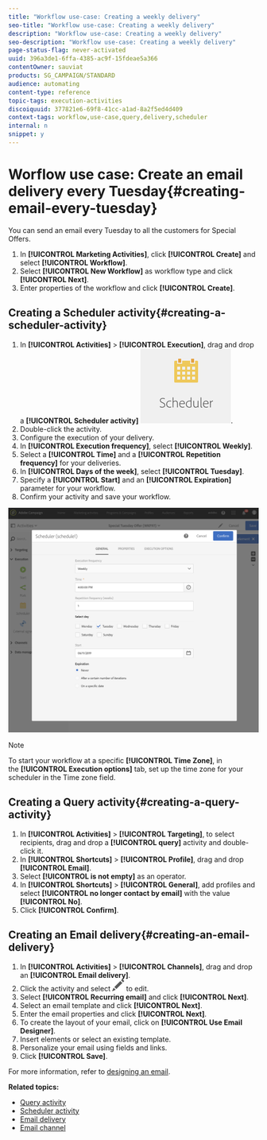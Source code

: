 ```yaml
---
title: "Workflow use-case: Creating a weekly delivery"
seo-title: "Workflow use-case: Creating a weekly delivery"
description: "Workflow use-case: Creating a weekly delivery"
seo-description: "Workflow use-case: Creating a weekly delivery"
page-status-flag: never-activated
uuid: 396a3de1-6ffa-4385-ac9f-15fdeae5a366
contentOwner: sauviat
products: SG_CAMPAIGN/STANDARD
audience: automating
content-type: reference
topic-tags: execution-activities 
discoiquuid: 377821e6-69f8-41cc-a1ad-8a2f5ed4d409
context-tags: workflow,use-case,query,delivery,scheduler
internal: n
snippet: y
---
```


# Worflow use case: Create an email delivery every Tuesday{#creating-email-every-tuesday}

You can send an email every Tuesday to all the customers for Special Offers.

1. In **[!UICONTROL Marketing Activities]**, click **[!UICONTROL Create]** and select **[!UICONTROL Workflow]**.
1. Select **[!UICONTROL New Workflow]** as workflow type and click **[!UICONTROL Next]**.
1. Enter properties of the workflow and click **[!UICONTROL Create]**.

## Creating a Scheduler activity{#creating-a-scheduler-activity}

1. In **[!UICONTROL Activities]** > **[!UICONTROL Execution]**, drag and drop a **[!UICONTROL Scheduler activity]** ![](assets/scheduler_icon.png).
1. Double-click the activity.
1. Configure the execution of your delivery. 
1. In **[!UICONTROL Execution frequency]**, select **[!UICONTROL Weekly]**.
1. Select a **[!UICONTROL Time]** and a **[!UICONTROL Repetition frequency]** for your deliveries.
1. In **[!UICONTROL Days of the week]**, select **[!UICONTROL Tuesday]**.
1. Specify a **[!UICONTROL Start]** and an **[!UICONTROL Expiration]** parameter for your workflow.
1. Confirm your activity and save your workflow.

![](assets/scheduler_properties.png)

>[!NOTE]
>
>To start your workflow at a specific **[!UICONTROL Time Zone]**, in the **[!UICONTROL Execution options]** tab, set up the time zone for your scheduler in the Time zone field.

## Creating a Query activity{#creating-a-query-activity}

1. In **[!UICONTROL Activities]** > **[!UICONTROL Targeting]**, to select recipients, drag and drop a **[!UICONTROL query]** activity and double-click it.
1. In **[!UICONTROL Shortcuts]** > **[!UICONTROL Profile]**, drag and drop **[!UICONTROL Email]**.
1. Select **[!UICONTROL is not empty]** as an operator.
1. In **[!UICONTROL Shortcuts]** > **[!UICONTROL General]**, add profiles and select **[!UICONTROL no longer contact by email]** with the value **[!UICONTROL No]**.
1. Click **[!UICONTROL Confirm]**.

## Creating an Email delivery{#creating-an-email-delivery}

1. In **[!UICONTROL Activities]** > **[!UICONTROL Channels]**, drag and drop an **[!UICONTROL Email delivery]**.
1. Click the activity and select ![](assets/edit_darkgrey-24px.png) to edit.
1. Select **[!UICONTROL Recurring email]** and click **[!UICONTROL Next]**.
1. Select an email template and click **[!UICONTROL Next]**.
1. Enter the email properties and click **[!UICONTROL Next]**.
1. To create the layout of your email, click on **[!UICONTROL Use Email Designer]**.
1. Insert elements or select an existing template.
1. Personalize your email using fields and links.
1. Click **[!UICONTROL Save]**.

For more information, refer to [designing an email](../../designing/using/designing-from-scratch.md#designing-an-email-content-from-scratch).

**Related topics:**

* [Query activity](../..//automating/using/query.md)
* [Scheduler activity](../..//automating/using/scheduler.md)
* [Email delivery](../..//automating/using/email-delivery.md)
* [Email channel](../..//channels/using/creating-an-email.md)
